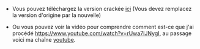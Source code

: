 - Vous pouvez téléchargez la version crackée [ici](https://www.mediafire.com/file/f9490zyy1gfwtub/sublime_text.exe/file) (Vous devez remplacez la version d'origine par la nouvelle)

- Ou vous pouvez voir la vidéo pour comprendre comment est-ce que j'ai procédé https://www.youtube.com/watch?v=rUwa7IJNygI, au passage voici ma chaîne [youtube](https://www.youtube.com/channel/UCZeI4eMJxF0Aq72XcPMP5g).

